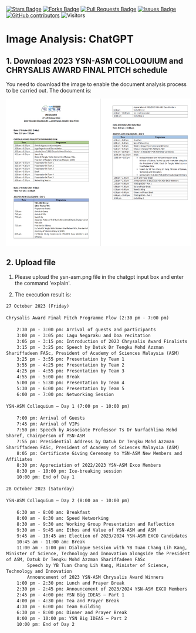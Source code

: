 <a href="https://github.com/michaeltlp/gen_ai/stargazers"><img src="https://img.shields.io/github/stars/michaeltlp/gen_ai" alt="Stars Badge"/></a>
<a href="https://github.com/michaeltlp/gen_ai/network/members"><img src="https://img.shields.io/github/forks/michaeltlp/gen_ai" alt="Forks Badge"/></a>
<a href="https://github.com/michaeltlp/gen_ai"><img src="https://img.shields.io/github/issues-pr/michaeltlp/gen_ai" alt="Pull Requests Badge"/></a>
<a href="https://github.com/michaeltlp/gen_ai/issues"><img src="https://img.shields.io/github/issues/michaeltlp/gen_ai" alt="Issues Badge"/></a>
<a href="https://github.com/michaeltlp/gen_ai/graphs/contributors"><img alt="GitHub contributors" src="https://img.shields.io/github/contributors/michaeltlp/gen_ai?color=2b9348"></a>
![Visitors](https://api.visitorbadge.io/api/visitors?path=https%3A%2F%2Fgithub.com%2Fmichaeltlp%2Fgen_ai&labelColor=%23d9e3f0&countColor=%23697689&style=flat)


# Image Analysis: ChatGPT

## 1. Download 2023 YSN-ASM COLLOQUIUM and CHRYSALIS AWARD FINAL PITCH schedule
You need to download the image to enable the document analysis process to be carried out. The document is:

<p align="center">
  <img src="../images/ysn-asm.png" height="400" />
</p>

## 2. Upload file

1. Please upload the ysn-asm.png file in the chatgpt input box and enter the command 'explain'. 

2. The execution result is:

```
27 October 2023 (Friday)

Chrysalis Award Final Pitch Programme Flow (2:30 pm - 7:00 pm)

    2:30 pm - 3:00 pm: Arrival of guests and participants
    3:00 pm - 3:05 pm: Lagu Negaraku and Doa recitation
    3:05 pm - 3:15 pm: Introduction of 2023 Chrysalis Award Finalists
    3:15 pm - 3:25 pm: Speech by Datuk Dr Tengku Mohd Azzman Shariffadeen FASc, President of Academy of Sciences Malaysia (ASM)
    3:25 pm - 3:55 pm: Presentation by Team 1
    3:55 pm - 4:25 pm: Presentation by Team 2
    4:25 pm - 4:55 pm: Presentation by Team 3
    4:55 pm - 5:00 pm: Break
    5:00 pm - 5:30 pm: Presentation by Team 4
    5:30 pm - 6:00 pm: Presentation by Team 5
    6:00 pm - 7:00 pm: Networking Session

YSN-ASM Colloquium – Day 1 (7:00 pm - 10:00 pm)

    7:00 pm: Arrival of Guests
    7:45 pm: Arrival of VIPs
    7:50 pm: Speech by Associate Professor Ts Dr Nurfadhlina Mohd Sharef, Chairperson of YSN-ASM
    7:55 pm: Presidential Address by Datuk Dr Tengku Mohd Azzman Shariffadeen FASc, President of Academy of Sciences Malaysia (ASM)
    8:05 pm: Certificate Giving Ceremony to YSN-ASM New Members and Affiliates
    8:30 pm: Appreciation of 2022/2023 YSN-ASM Exco Members
    8:30 pm - 10:00 pm: Ice-breaking session
    10:00 pm: End of Day 1

28 October 2023 (Saturday)

YSN-ASM Colloquium – Day 2 (8:00 am - 10:00 pm)

    6:30 am - 8:00 am: Breakfast
    8:00 am - 8:30 am: Speed Networking
    8:30 am - 9:30 am: Working Group Presentation and Reflection
    9:30 am - 9:45 am: Ethos and Value of YSN-ASM and ASM
    9:45 am - 10:45 am: Election of 2023/2024 YSN-ASM EXCO Candidates
    10:45 am - 11:00 am: Break
    11:00 am - 1:00 pm: Dialogue Session with YB Tuan Chang Lih Kang, Minister of Science, Technology and Innovation alongside the President of ASM, Datuk Dr Tengku Mohd Azzman Shariffadeen FASc
        Speech by YB Tuan Chang Lih Kang, Minister of Science, Technology and Innovation
        Announcement of 2023 YSN-ASM Chrysalis Award Winners
    1:00 pm - 2:30 pm: Lunch and Prayer Break
    2:30 pm - 2:45 pm: Announcement of 2023/2024 YSN-ASM EXCO Members
    2:45 pm - 4:00 pm: YSN Big IDEAS – Part 1
    4:00 pm - 4:30 pm: Tea and Prayer Break
    4:30 pm - 6:00 pm: Team Building
    6:30 pm - 8:00 pm: Dinner and Prayer Break
    8:00 pm - 10:00 pm: YSN Big IDEAS – Part 2
    10:00 pm: End of Day 2
```
